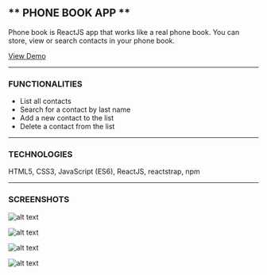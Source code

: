 ## ** PHONE BOOK APP **

Phone book is ReactJS app that works like a real phone book. You can store, view or search contacts in your phone book.

[View Demo](https://mariaradovanovic.github.io/phone-book-app/)

- - - -

### **FUNCTIONALITIES** 

- List all contacts
- Search for a contact by last name
- Add a new contact to the list
- Delete a contact from the list

- - - -

### **TECHNOLOGIES**

HTML5, CSS3, JavaScript (ES6), ReactJS, reactstrap, npm

- - - -

### **SCREENSHOTS**



![alt text](https://raw.githubusercontent.com/mariaradovanovic/phone-book-app/master/images/home.png)


![alt text](https://raw.githubusercontent.com/mariaradovanovic/phone-book-app/master/images/searchcontact.png)


![alt text](https://raw.githubusercontent.com/mariaradovanovic/phone-book-app/master/images/addnewcontact.png)


![alt text](https://raw.githubusercontent.com/mariaradovanovic/phone-book-app/master/images/addedcontactolist.png)